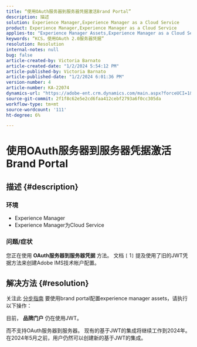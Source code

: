 ```yaml
---
title: “使用OAuth服务器到服务器凭据激活Brand Portal”
description: 描述
solution: Experience Manager,Experience Manager as a Cloud Service
product: Experience Manager,Experience Manager as a Cloud Service
applies-to: "Experience Manager Assets,Experience Manager as a Cloud Service,Experience Manager"
keywords: “KCS，使用OAuth 2.0服务器凭据”
resolution: Resolution
internal-notes: null
bug: false
article-created-by: Victoria Barnato
article-created-date: "1/2/2024 5:54:12 PM"
article-published-by: Victoria Barnato
article-published-date: "1/2/2024 6:01:36 PM"
version-number: 4
article-number: KA-22074
dynamics-url: "https://adobe-ent.crm.dynamics.com/main.aspx?forceUCI=1&pagetype=entityrecord&etn=knowledgearticle&id=c4ed37ec-97a9-ee11-be37-6045bd006b25"
source-git-commit: 2f1f8c62e5e2cd6faa412cebf2793a6f0cc305da
workflow-type: tm+mt
source-wordcount: '111'
ht-degree: 6%

---
```


# 使用OAuth服务器到服务器凭据激活Brand Portal

## 描述 {#description}


### <b>环境 </b>

- Experience Manager
- Experience Manager为Cloud Service


### <b>问题/症状</b>

您正在使用 <b>OAuth服务器到服务器凭据</b> 方法。 文档 `[` 1`]`  提及使用了旧的JWT凭据方法来创建Adobe IMS技术帐户配置。




## 解决方法 {#resolution}




关注此 [分步指南](https://experienceleague.adobe.com/docs/experience-manager-cloud-service/content/assets/brand-portal/configure-aem-assets-with-brand-portal.html?lang=en#manual-configuration) 要使用brand portal配置experience manager assets，请执行以下操作：



目前， <b>品牌门户</b> 仍在使用JWT。

而不支持OAuth服务器到服务器。 现有的基于JWT的集成将继续工作到2024年。 在2024年5月之前，用户仍然可以创建新的基于JWT的集成。
